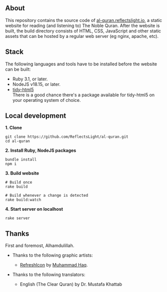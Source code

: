 ## About

This repository contains the source code of
[al-quran.reflectslight.io](https://al-quran.reflectslight.io),
a static website for reading (and listening to) The Noble Quran.
After the website is built, the build directory consists of HTML,
CSS, JavaScript and other static assets that can be hosted by a
regular web server (eg nginx, apache, etc).

## Stack

The following languages and tools have to be installed before
the website can be built:

* Ruby 3.1, or later.
* NodeJS v18.15, or later.
* [tidy-html5](https://github.com/htacg/tidy-html5) <br>
  There is a good chance there's a package available for
  tidy-html5 on your operating system of choice.

## Local development

__1. Clone__

    git clone https://github.com/ReflectsLight/al-quran.git
    cd al-quran

__2. Install Ruby, NodeJS packages__

    bundle install
    npm i

__3. Build website__

    # Build once
    rake build

    # Build whenever a change is detected
    rake build:watch

__4. Start server on localhost__

    rake server

## Thanks

First and foremost, Alhamdulillah.

* Thanks to the following graphic artists:
  * [RefreshIcon](/src/js/components/Icon.tsx)
    by
    [Muhammad Haq](https://freeicons.io/profile/823).

* Thanks to the following translators:
  * English (The Clear Quran) by Dr. Mustafa Khattab
